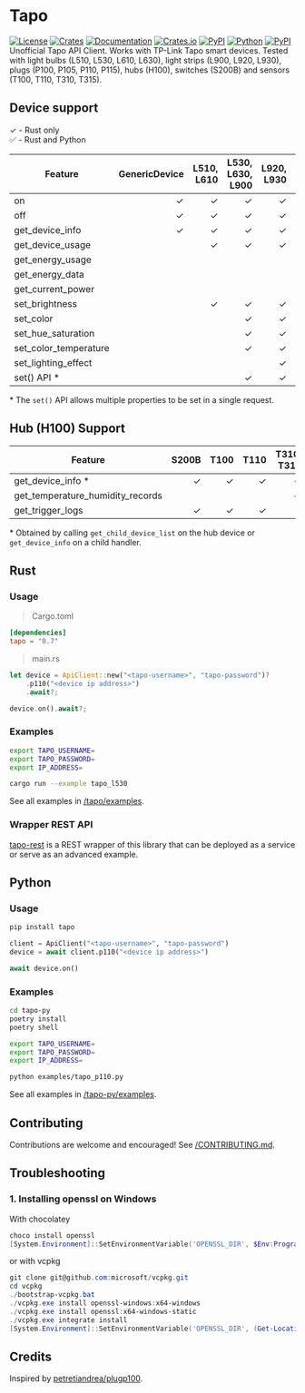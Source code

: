 # Tapo


[![License][license_badge]][license]
[![Crates][crates_badge]][crates]
[![Documentation][crates_documentation_badge]][crates_documentation]
[![Crates.io][crates_downloads_badge]][crates]
[![PyPI][pypi_badge]][pypi]
[![Python][pypi_versions_badge]][pypi]
[![PyPI][pypi_downloads_badge]][pypi]\
Unofficial Tapo API Client. Works with TP-Link Tapo smart devices. Tested with light bulbs (L510, L530, L610, L630), light strips (L900, L920, L930), plugs (P100, P105, P110, P115), hubs (H100), switches (S200B) and sensors (T100, T110, T310, T315).

[license_badge]: https://img.shields.io/crates/l/tapo.svg
[license]: https://github.com/mihai-dinculescu/tapo/blob/main/LICENSE
[crates_badge]: https://img.shields.io/crates/v/tapo.svg?logo=rust&color=F75101
[crates]: https://crates.io/crates/tapo
[crates_documentation_badge]: https://img.shields.io/docsrs/tapo.svg?logo=rust&color=F75101
[crates_documentation]: https://docs.rs/tapo
[crates_downloads_badge]: https://img.shields.io/crates/d/tapo?label=downloads&color=F75101

[pypi_badge]: https://img.shields.io/pypi/v/tapo.svg?logo=pypi&color=00ADD4
[pypi]: https://pypi.org/project/tapo
[pypi_versions_badge]: https://img.shields.io/pypi/pyversions/tapo.svg?logo=python&color=00ADD4
[pypi_downloads_badge]: https://img.shields.io/pepy/dt/tapo?color=00ADD4

## Device support

&check; - Rust only\
&#x2705; - Rust and Python

| Feature               | GenericDevice | L510, L610 | L530, L630, L900 | L920, L930 | P100, P105 | P110, P115 |
| --------------------- | ------------: | ---------: | ---------------: | ---------: | ---------: | ---------: |
| on                    |       &check; |    &check; |          &check; |    &check; |   &#x2705; |   &#x2705; |
| off                   |       &check; |    &check; |          &check; |    &check; |   &#x2705; |   &#x2705; |
| get_device_info       |       &check; |    &check; |          &check; |    &check; |   &#x2705; |   &#x2705; |
| get_device_usage      |               |    &check; |          &check; |    &check; |   &#x2705; |   &#x2705; |
| get_energy_usage      |               |            |                  |            |            |   &#x2705; |
| get_energy_data       |               |            |                  |            |            |   &#x2705; |
| get_current_power     |               |            |                  |            |            |   &#x2705; |
| set_brightness        |               |    &check; |          &check; |    &check; |            |            |
| set_color             |               |            |          &check; |    &check; |            |            |
| set_hue_saturation    |               |            |          &check; |    &check; |            |            |
| set_color_temperature |               |            |          &check; |    &check; |            |            |
| set_lighting_effect   |               |            |                  |    &check; |            |            |
| set() API \*          |               |            |          &check; |    &check; |            |            |

\* The `set()` API allows multiple properties to be set in a single request.

## Hub (H100) Support

| Feature                          |   S200B |    T100 |    T110 | T310, T315 |
| -------------------------------- | ------: | ------: | ------: | ---------: |
| get_device_info \*               | &check; | &check; | &check; |    &check; |
| get_temperature_humidity_records |         |         |         |    &check; |
| get_trigger_logs                 | &check; | &check; | &check; |            |

\* Obtained by calling `get_child_device_list` on the hub device or `get_device_info` on a child handler.


## Rust

### Usage

> Cargo.toml
```toml
[dependencies]
tapo = "0.7"
```

> main.rs
```rust
let device = ApiClient::new("<tapo-username>", "tapo-password")?
    .p110("<device ip address>")
    .await?;

device.on().await?;
```

### Examples

```bash
export TAPO_USERNAME=
export TAPO_PASSWORD=
export IP_ADDRESS=

cargo run --example tapo_l530
```

See all examples in [/tapo/examples][examples].

### Wrapper REST API
[tapo-rest][tapo_rest] is a REST wrapper of this library that can be deployed as a service or serve as an advanced example.

## Python

### Usage

```bash
pip install tapo
```

```python
client = ApiClient("<tapo-username>", "tapo-password")
device = await client.p110("<device ip address>")

await device.on()
```

### Examples

```bash
cd tapo-py
poetry install
poetry shell

export TAPO_USERNAME=
export TAPO_PASSWORD=
export IP_ADDRESS=
```

```bash
python examples/tapo_p110.py
```

See all examples in [/tapo-py/examples][examples-py].

## Contributing

Contributions are welcome and encouraged! See [/CONTRIBUTING.md][contributing].

## Troubleshooting

### 1. Installing openssl on Windows

With chocolatey

```powershell
choco install openssl
[System.Environment]::SetEnvironmentVariable('OPENSSL_DIR', $Env:Programfiles + "\OpenSSL-Win64", "User")
```

or with vcpkg

```powershell
git clone git@github.com:microsoft/vcpkg.git
cd vcpkg
./bootstrap-vcpkg.bat
./vcpkg.exe install openssl-windows:x64-windows
./vcpkg.exe install openssl:x64-windows-static
./vcpkg.exe integrate install
[System.Environment]::SetEnvironmentVariable('OPENSSL_DIR', (Get-Location).Path + "\installed\x64-windows-static", "User")
```

## Credits

Inspired by [petretiandrea/plugp100][inspired_by].

[examples]: https://github.com/mihai-dinculescu/tapo/tree/main/tapo/examples
[examples-py]: https://github.com/mihai-dinculescu/tapo/tree/main/tapo-py/examples
[tapo_rest]: https://github.com/ClementNerma/tapo-rest
[contributing]: https://github.com/mihai-dinculescu/tapo/blob/main/CONTRIBUTING.md
[inspired_by]: https://github.com/petretiandrea/plugp100
